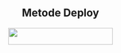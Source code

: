 <h2 align="center">
   Metode Deploy
</h2>

<p align="center"><a href="https://dashboard.heroku.com/new?template=https://github.com/kurznov/metchil/"><img src="https://img.shields.io/badge/Deploy%20To%20Heroku-black?style=flat&logo=heroku" width="210" height="34.45" /></a></p>  
